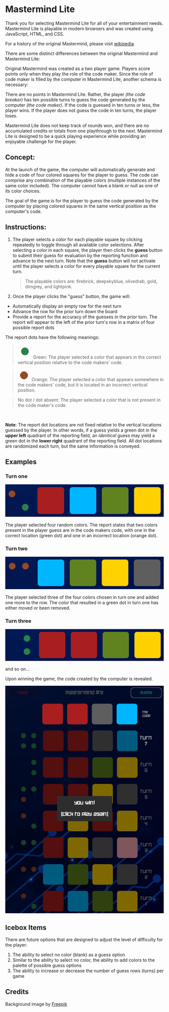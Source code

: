 # Mastermind Lite

Thank you for selecting Mastermind Lite for all of your entertainment needs.  Mastermind Lite is playable in modern browsers and was created using JavaScript, HTML, and CSS.

For a history of the original Mastermind, please visit [wikipedia](https://en.wikipedia.org/wiki/Mastermind_(board_game)).

There are some distinct differences between the original Mastermind and Mastermind Lite:

Original Mastermind was created as a two player game.  Players score points only when they play the role of the code maker.  Since the role of code maker is filled by the computer in Mastermind Lite, another schema is necessary:

There are no points in Mastermind Lite.  Rather, the player _(the code breaker)_ has ten possible turns to guess the code generated by the computer _(the code maker)_.  If the code is guessed in ten turns or less, the player wins.  If the player does not guess the code in ten turns, the player loses.

Mastermind Lite does not keep track of rounds won, and there are no accumulated credits or totals from one playthrough to the next.  Mastermind Lite is designed to be a quick playing experience while providing an enjoyable challenge for the player.

## Concept:

At the launch of the game, the computer will automatically generate and hide a code of four colored squares for the player to guess.  The code can comprise any combination of the playable colors (multiple instances of the same color included).  The computer cannot have a blank or null as one of its color choices.

The goal of the game is for the player to guess the code generated by the computer by placing colored squares in the same vertical position as the computer's code.

## Instructions:

1. The player selects a color for each playable square by clicking repeatedly to toggle through all available color selections.  After selecting a color in each square, the player then clicks the __guess__ button to submit their guess for evaluation by the reporting function and advance to the next turn.  Note that the __guess__ button will not activate until the player selects a color for every playable square for the current turn.

    > The playable colors are:  firebrick, deepskyblue, olivedrab, gold, dimgrey, and lightpink.

2. Once the player clicks the "guess" button, the game will:
- Automatically display an empty row for the next turn
- Advance the row for the prior turn down the board
- Provide a report for the accuracy of the guesses in the prior turn.  The report will appear to the left of the prior turn's row in a matrix of four possible report dots

The report dots have the following meanings:

>![green dot](images/greendot.png)
Green: The player selected a color that appears in the correct vertical position relative to the code makers' code.

>![orange dot](images/orangedot.png)
Orange: The player selected a color that appears somewhere in the code makers' code, but it is located in an incorrect vertical position.

>No dot / dot absent:  The player selected a color that is not present in the code maker's code.

<br>

__Note__: The report dot locations are not fixed relative to the vertical locations guessed by the player.  In other words, if a guess yields a green dot in the __upper left__ quadrant of the reporting field, an _identical_ guess may yield a green dot in the __lower right__ quadrant of the reporting field.  All dot locations are randomized each turn, but the same information is conveyed.

## Examples

### Turn one

![turn 1](images/turn1.png)

The player selected four random colors.  The report states that two colors present in the player guess are in the code makers code, with one in the correct location (green dot) and one in an incorrect location (orange dot).

### Turn two

![turn 2](images/turn2.png)

The player selected three of the four colors chosen in turn one and added one more to the row.  The color that resulted in a green dot in turn one has either moved or been removed.

### Turn three

![turn 3](images/turn3.png)

and so on...

Upon winning the game, the code created by the computer is revealed.

![win screen](images/win.png)

## Icebox Items

There are future options that are designed to adjust the level of difficulty for the player:

1. The ability to select no color (blank) as a guess option
2. Similar to the ability to select no color, the ability to add colors to the palette of possible guess options
3. The ability to increase or decrease the number of guess rows (turns) per game

## Credits

Background image by <a href="https://www.freepik.com/free-vector/gradient-futuristic-background-with-connection-concept_18777126.htm#query=electronic%20background&position=2&from_view=keyword&track=ais&uuid=2c59befd-5342-4f3b-94f5-05b6ccb80e80">Freepik</a>